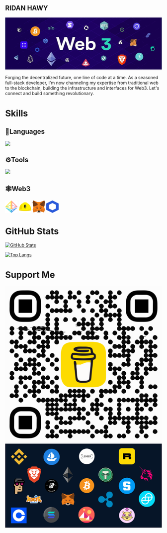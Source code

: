 ## RIDAN HAWY

<img src="./assets/background2.svg" width="100%" height="50%"/>


Forging the decentralized future, one line of code at a time. As a seasoned full-stack developer, I'm now channeling my expertise from traditional web to the blockchain, building the infrastructure and interfaces for Web3. Let's connect and build something revolutionary.

# Skills

## 🧠Languages 
<p align="left">
  <img src="https://skillicons.dev/icons?i=js,ts,python,solidity" />
</p>

## ⚙️Tools
<p align="left">
  <img src="https://skillicons.dev/icons?i=react,nextjs,vite,npm,webpack,docker" />
</p>

## 🕸️Web3
<p align="left">
  <img src="assets/logos/ethereum.svg" alt="Ethereum" width="40" height="40"/>
  <img src="assets/logos/hardhat.svg" alt="Hardhat" width="40" height="40"/>
  <img src="assets/logos/metamask.svg" alt="MetaMask" width="40" height="40"/>
  <img src="assets/logos/chainlink.svg" alt="MetaMask" width="40" height="40"/>
</p>

# GitHub Stats


[![GitHub Stats](https://github-readme-stats-git-master-ridan-hawys-projects.vercel.app/api?username=Hawy08&show_icons=true&theme=holi&hide_title=True&rank_icon=github&include_all_commits=true&hide=issues)](https://github.com/Hawy08/github-readme-stats)

[![Top Langs](https://github-readme-stats-git-master-ridan-hawys-projects.vercel.app/api/top-langs/?username=Hawy08&layout=donut&theme=holi&hide_title=True)](https://github.com/anuraghazra/github-readme-stats)


# Support Me

<img src="./assets/buymecoffe.svg" width="100%" height="50%"/>
<img src="./assets/background3.svg" width="100%" height="50%"/>
